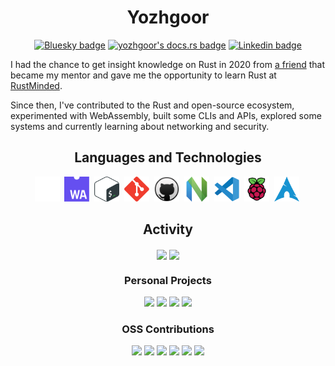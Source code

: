 <h1 align="center">Yozhgoor</h1>

<div id="badges" align="center">
  <a href="https://bsky.app/profile/yozhgoor.bsky.social"><img
    src="https://img.shields.io/badge/Bluesky-blue?style=for-the-badge&logo=bluesky&logoColor=white"
    alt="Bluesky badge"
  /></a>
  <a href="https://yozhgoor.github.io"><img
    src="https://shields.io/badge/docs.rs-blue?style=for-the-badge&logo=ReadtheDocs&logoColor=white"
    alt="yozhgoor's docs.rs badge"
  /></a>
  <a href="https://www.linkedin.com/in/yohan-boogaert-1a71a7230"><img
    src="https://img.shields.io/badge/LinkedIn-blue?style=for-the-badge&logo=linkedin&logoColor=white"
    alt="Linkedin badge"
  /></a>
</div>

I had the chance to get insight knowledge on Rust in 2020 from
[a friend](https://github.com/cecton) that became my mentor and gave me the
opportunity to learn Rust at [RustMinded](https://github.com/rustminded).

Since then, I've contributed to the Rust and open-source ecosystem, 
experimented with WebAssembly, built some CLIs and APIs, explored some
systems and currently learning about networking and security.

<h2 align="center">Languages and Technologies</h2>

<div id="icons" align="center">
  <a href="https://www.rust-lang.org/"><img
    src="img/rust.svg"
    title="Rust"
    alt="Rust Programming Language icon"
    width="40"
    height="40"
  /></a>&nbsp;
  <a href="https://webassembly.org/"><img
      src="img/web-assembly.svg"
      title="WebAssembly"
      alt="WebAssembly icon"
      width="40"
      height="40"
  /></a>&nbsp;
  <a href="https://www.gnu.org/software/bash/"><img
    src="img/bash.svg"
    title="Bash"
    alt="Bash icon"
    width="40"
    height="40"
  /></a>&nbsp;
  <a href="https://git-scm.com/"><img
    src="img/git.svg"
    title="Git"
    alt="Git icon"
    width="40"
    height="40"
  /></a>&nbsp;
  <a href="https://github.com/"><img
    src="img/github.svg"
    title="GitHub"
    alt="GitHub icon"
    width="40"
    height="40"
  /></a>&nbsp;
  <a href="https://neovim.io/"><img
    src="img/neovim.svg"
    title="Neovim"
    alt="Neovim icon"
    width="40"
    height="40"
  /></a>&nbsp;
  <a href="https://code.visualstudio.com/"><img
    src="img/vscode.svg"
    title="VS Code"
    alt="VS Code icon"
    width="40"
    height="40"
  /></a>&nbsp;
  <a href="https://www.raspberrypi.org/"><img
    src="img/raspberry-pi.svg"
    title="Raspberry Pi"
    alt="Raspberry Pi icon"
    width="40"
    height="40"
  /></a>&nbsp;
  <a href="https://archlinux.org/"><img
    src="img/arch-linux.svg"
    title="Arch Linux"
    alt="Arch Linux icon"
    width="40"
    height="40"
  /></a>&nbsp;
</div>

<h2 align="center">Activity</h2>

<div id="activity" align="center">
  <img
    align="center"
    src="https://github-readme-stats.vercel.app/api/top-langs/?username=yozhgoor&theme=codeSTACKr&title_color=57a5fd&hide=css,html"
  >
  <img
    align="center"
    src="https://github-readme-stats.vercel.app/api?username=yozhgoor&count_private=true&show_icons=true&include_all_commits=true&hide_rank=true&hide_title=true&hide=issues&theme=codeSTACKr&icon_color=6a727b"
  >
</div>

<h3 align="center">Personal Projects</h3>

<div id="perso" align="center">
  <a href="https://github.com/yozhgoor/cargo-temp"><img
    src="https://github-readme-stats.vercel.app/api/pin/?username=yozhgoor&repo=cargo-temp&theme=codeSTACKr&title_color=57a5fd&icon_color=6a727b"
  /></a>
  <a href="https://github.com/Yozhgoor/yewprint-playground"><img
    src="https://github-readme-stats.vercel.app/api/pin/?username=yozhgoor&repo=yewprint-playground&theme=codeSTACKr&title_color=57a5fd&icon_color=6a727b"
  /></a>
  <a href="https://github.com/yozhgoor/CreateProcessW"><img
    src="https://github-readme-stats.vercel.app/api/pin/?username=yozhgoor&repo=CreateProcessW&theme=codeSTACKr&title_color=57a5fd&icon_color=6a727b"
  /></a>
  <a href="https://github.com/yozhgoor/cargo-flow"><img
    src="https://github-readme-stats.vercel.app/api/pin/?username=yozhgoor&repo=cargo-flow&theme=codeSTACKr&title_color=67a5fd&icon_color=6a727b"
  /></a>
</div>

<h3 align="center">OSS Contributions</h3>

<div id="perso" align="center">
  <a href="https://github.com/rustminded/xtask-wasm"><img
    src="https://github-readme-stats.vercel.app/api/pin/?username=rustminded&repo=xtask-wasm&show_owner=true&theme=codeSTACKr&title_color=57a5fd&icon_color=6a727b"
  /></a>
  <a href="https://github.com/rustminded/xtask-watch"><img
    src="https://github-readme-stats.vercel.app/api/pin/?username=rustminded&repo=xtask-watch&show_owner=true&theme=codeSTACKr&title_color=57a5fd&icon_color=6a727b"
  /></a>
  <a href="https://github.com/yewprint/yewprint"><img
    src="https://github-readme-stats.vercel.app/api/pin/?username=yewprint&repo=yewprint&show_owner=true&theme=codeSTACKr&title_color=57a5fd&icon_color=6a727b"
  /></a>
  <a href="https://github.com/chronotope/chrono"><img
    src="https://github-readme-stats.vercel.app/api/pin/?username=chronotope&repo=chrono&show_owner=true&theme=codeSTACKr&title_color=57a5fd&icon_color=6a727b"
  /></a>
  <a href="https://github.com/cargo-generate/cargo-generate"><img
    src="https://github-readme-stats.vercel.app/api/pin/?username=cargo-generate&repo=cargo-generate&show_owner=true&theme=codeSTACKr&title_color=57a5fd&icon_color=6a727b"
  /></a>
  <a href="https://github.com/GuillaumeGomez/sysinfo"><img
    src="https://github-readme-stats.vercel.app/api/pin/?username=GuillaumeGomez&repo=sysinfo&show_owner=true&theme=codeSTACKr&title_color=57a5fd&icon_color=6a727b"
  /></a>
</div>
